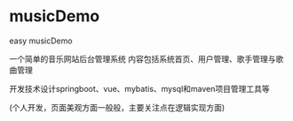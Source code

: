 # musicDemo
easy musicDemo

一个简单的音乐网站后台管理系统 内容包括系统首页、用户管理、歌手管理与歌曲管理


开发技术设计springboot、vue、mybatis、mysql和maven项目管理工具等

(个人开发，页面美观方面一般般，主要关注点在逻辑实现方面)
